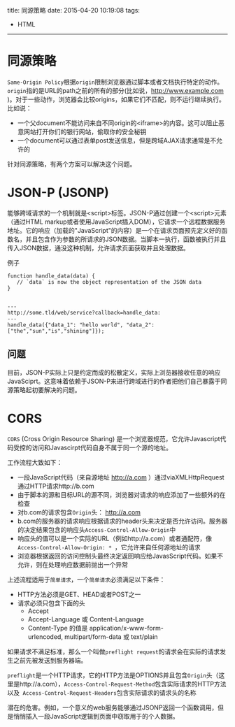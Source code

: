 title: 同源策略
date: 2015-04-20 10:19:08
tags:
- HTML
---

同源策略
=======

`Same-Origin Policy`根据`origin`限制浏览器通过脚本或者文档执行特定的动作。`origin`指的是URL的path之前的所有的部分(比如说，http://www.example.com )。对于一些动作，浏览器会比较origins，如果它们不匹配，则不运行继续执行。比如说：
- 一个父document不能访问来自不同origin的&lt;iframe&gt;的内容。这可以阻止恶意网站打开你们的银行网站，偷取你的安全秘钥
- 一个document可以通过表单post发送信息，但是跨域AJAX请求通常是不允许的


针对同源策略，有两个方案可以解决这个问题。

<!-- more -->

JSON-P (JSONP)
==============
能够跨域请求的一个机制就是&lt;script&gt;标签。JSON-P通过创建一个&lt;script&gt;元素（通过HTML markup或者使用JavaScript插入DOM），它请求一个远程数据服务地址。它的响应（加载的"JavaScript"的内容）是一个在请求页面预先定义好的函数名，并且包含作为参数的所请求的JSON数据。当脚本一执行，函数被执行并且传入JSON数据，通没这种机制，允许请求页面获取并且处理数据。

例子
```
function handle_data(data) {
   // `data` is now the object representation of the JSON data
}


---
http://some.tld/web/service?callback=handle_data:
---
handle_data({"data_1": "hello world", "data_2": ["the","sun","is","shining"]});
```

问题
----
目前，JSON-P实际上只是约定而成的松散定义，实际上浏览器接收任意的响应JavaSciprt。这意味着依赖于JSON-P来进行跨域进行的作者把他们自己暴露于同源策略起初要解决的问题。

CORS
====

`CORS` (Cross Origin Resource Sharing) 是一个浏览器规范，它允许Javascript代码受控的访问和Javascirpt代码自身不属于同一个源的地址。

工作流程大致如下：
- 一段JavaScript代码（来自源地址 http://a.com ）通过viaXMLHttpRequest通过HTTP请求http://b.com
- 由于脚本的源和目标URL的源不同，浏览器对请求的响应添加了一些额外的在检查
- 对b.com的请求包含`Origin`头： http://a.com
- b.com的服务器的请求响应根据请求的header头来决定是否允许访问。服务器的决定结果包含的响应头`Access-Control-Allow-Origin`中
- 响应头的值可以是一个实际的URL（例如http://a.com）或者通配符，像`Access-Control-Allow-Origin: * `，它允许来自任何源地址的请求
- 浏览器根据返回的访问控制头最终决定返回响应给JavasScript代码。如果不允许，则在处理响应数据前抛出一个异常


上述流程适用于`简单请求`，一个`简单请求`必须满足以下条件：
- HTTP方法必须是GET、HEAD或者POST之一
- 请求必须只包含下面的头
    - Accept
    - Accept-Language 或 Content-Language
    - Content-Type 的值是 application/x-www-form-urlencoded, multipart/form-data 或 text/plain

如果请求不满足标准，那么一个叫做`preflight request`的请求会在实际的请求发生之前先被发送到服务器端。

`preflight`是一个HTTP请求，它的HTTP方法是OPTIONS并且包含`Origin`头（这里是http://a.com），`Access-Control-Request-Method`包含实际请求的HTTP方法以及` Access-Control-Request-Headers`包含实际请求的请求头的名称

潜在的危害。例如，一个意义的web服务能够通过JSONP返回一个函数调用，但是悄悄插入一段JavaScript逻辑到页面中窃取用于的个人数据。
